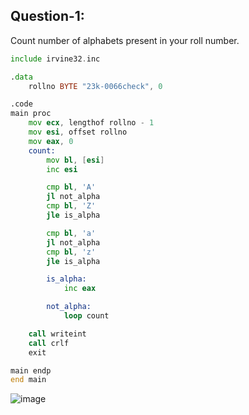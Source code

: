 ## Question-1:
Count number of alphabets present in your roll number.
```.asm
include irvine32.inc

.data
	rollno BYTE "23k-0066check", 0

.code
main proc
	mov ecx, lengthof rollno - 1
	mov esi, offset rollno
	mov eax, 0
	count:
		mov bl, [esi]
		inc esi

		cmp bl, 'A'
		jl not_alpha
		cmp bl, 'Z'
		jle is_alpha

		cmp bl, 'a'
		jl not_alpha
		cmp bl, 'z'
		jle is_alpha

		is_alpha:
			inc eax

		not_alpha:
			loop count

	call writeint
	call crlf
	exit

main endp
end main
```
![image](https://github.com/user-attachments/assets/c8d9eb04-9484-42d4-a86f-725f66d69f04)


